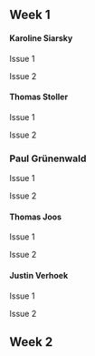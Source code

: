 ## Week 1

#### Karoline Siarsky

Issue 1

Issue 2

#### Thomas Stoller 

Issue 1

Issue 2

### Paul Grünenwald

Issue 1

Issue 2

#### Thomas Joos

Issue 1

Issue 2

#### Justin Verhoek

Issue 1

Issue 2

## Week 2


